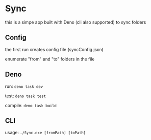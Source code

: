 # Sync
this is a simpe app built with Deno (cli also supported) to sync folders

## Config
the first run creates config file (syncConfig.json)

enumerate "from" and "to" folders in the file

## Deno
run: `deno task dev` 

test: `deno task test` 

compile: `deno task build` 

## CLI
usage: `./Sync.exe [fromPath] [toPath]`

